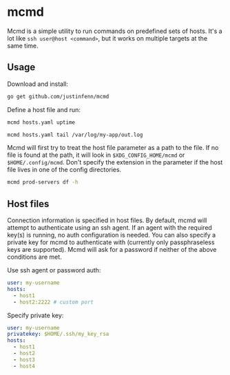 # mcmd

Mcmd is a simple utility to run commands on predefined sets of hosts.  It's a lot like `ssh user@host <command>`, but it works on multiple targets at the same time.

## Usage

Download and install:

```bash
go get github.com/justinfenn/mcmd
```

Define a host file and run:

```bash
mcmd hosts.yaml uptime

mcmd hosts.yaml tail /var/log/my-app/out.log
```

Mcmd will first try to treat the host file parameter as a path to the file.  If no file is found at the path, it will look in `$XDG_CONFIG_HOME/mcmd` or `$HOME/.config/mcmd`.  Don't specify the extension in the parameter if the host file lives in one of the config directories.

```bash
mcmd prod-servers df -h
```

## Host files

Connection information is specified in host files.  By default, mcmd will attempt to authenticate using an ssh agent.  If an agent with the required key(s) is running, no auth configuration is needed.  You can also specify a private key for mcmd to authenticate with (currently only passphraseless keys are supported).  Mcmd will ask for a password if neither of the above conditions are met.

Use ssh agent or password auth:

```yaml
user: my-username
hosts:
  - host1
  - host2:2222 # custom port
```

Specify private key:

```yaml
user: my-username
privatekey: $HOME/.ssh/my_key_rsa
hosts:
  - host1
  - host2
  - host3
  - host4
```
